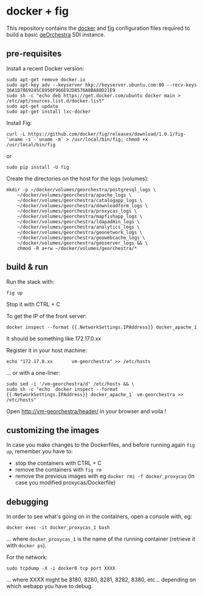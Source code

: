 # docker + fig

This repository contains the [docker](https://www.docker.com/) and [fig](http://www.fig.sh/) configuration files required to build a basic [geOrchestra](http://www.georchestra.org) SDI instance.

## pre-requisites

Install a recent Docker version:
```
sudo apt-get remove docker.io
sudo apt-key adv --keyserver hkp://keyserver.ubuntu.com:80 --recv-keys 36A1D7869245C8950F966E92D8576A8BA88D21E9
sudo sh -c "echo deb https://get.docker.com/ubuntu docker main > /etc/apt/sources.list.d/docker.list"
sudo apt-get update
sudo apt-get install lxc-docker
```

Install Fig:
```
curl -L https://github.com/docker/fig/releases/download/1.0.1/fig-`uname -s`-`uname -m` > /usr/local/bin/fig; chmod +x /usr/local/bin/fig
```
or
```
sudo pip install -U fig
```

Create the directories on the host for the logs (volumes):
```
mkdir -p ~/docker/volumes/georchestra/postgresql_logs \
    ~/docker/volumes/georchestra/apache_logs \
    ~/docker/volumes/georchestra/catalogapp_logs \
    ~/docker/volumes/georchestra/downloadform_logs \
    ~/docker/volumes/georchestra/proxycas_logs \
    ~/docker/volumes/georchestra/mapfishapp_logs \
    ~/docker/volumes/georchestra/ldapadmin_logs \
    ~/docker/volumes/georchestra/analytics_logs \
    ~/docker/volumes/georchestra/geonetwork_logs \
    ~/docker/volumes/georchestra/geowebcache_logs \
    ~/docker/volumes/georchestra/geoserver_logs && \
    chmod -R a+rw ~/docker/volumes/georchestra/*
```

## build & run

Run the stack with:
```
fig up
```
Stop it with CTRL + C


To get the IP of the front server:
```
docker inspect --format {{.NetworkSettings.IPAddress}} docker_apache_1
```
It should be something like 172.17.0.xx

Register it in your host machine:
```
echo "172.17.0.xx       vm-georchestra" >> /etc/hosts
```

... or with a one-liner:
```
sudo sed -i '/vm-georchestra/d' /etc/hosts && \
sudo sh -c "echo `docker inspect --format {{.NetworkSettings.IPAddress}} docker_apache_1` vm-georchestra >> /etc/hosts"
```

Open [http://vm-georchestra/header/](http://vm-georchestra/header/) in your browser and voila !


## customizing the images

In case you make changes to the Dockerfiles, and before running again ```fig up```, remember you have to:
 - stop the containers with CTRL + C
 - remove the containers with ```fig rm```
 - remove the previous images with eg ```docker rmi -f docker_proxycas``` (in case you modified proxycas/Dockerfile)

## debugging

In order to see what's going on in the containers, open a console with, eg:
```
docker exec -it docker_proxycas_1 bash
```
... where ```docker_proxycas_1``` is the name of the running container (retrieve it with ```docker ps```).

For the network:
```
sudo tcpdump -X -i docker0 tcp port XXXX
```
... where XXXX might be 8180, 8280, 8281, 8282, 8380, etc... depending on which webapp you have to debug.

